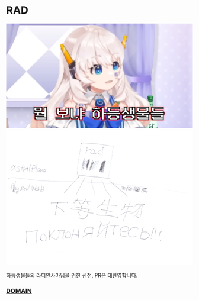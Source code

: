 # RAD

![MostGreatPic](./GOD.png)
![Radian sama is god](./RadSamaIsGod.png)

하등생물들의 라디안사마님을 위한 신전, PR은 대환영합니다.

### [DOMAIN](./DOMAIN.md)
